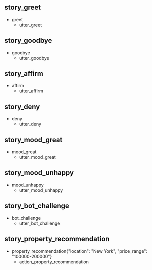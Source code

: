 ## story_greet
* greet
  - utter_greet

## story_goodbye
* goodbye
  - utter_goodbye

## story_affirm
* affirm
  - utter_affirm

## story_deny
* deny
  - utter_deny

## story_mood_great
* mood_great
  - utter_mood_great

## story_mood_unhappy
* mood_unhappy
  - utter_mood_unhappy

## story_bot_challenge
* bot_challenge
  - utter_bot_challenge

## story_property_recommendation
* property_recommendation{"location": "New York", "price_range": "100000-200000"}
  - action_property_recommendation